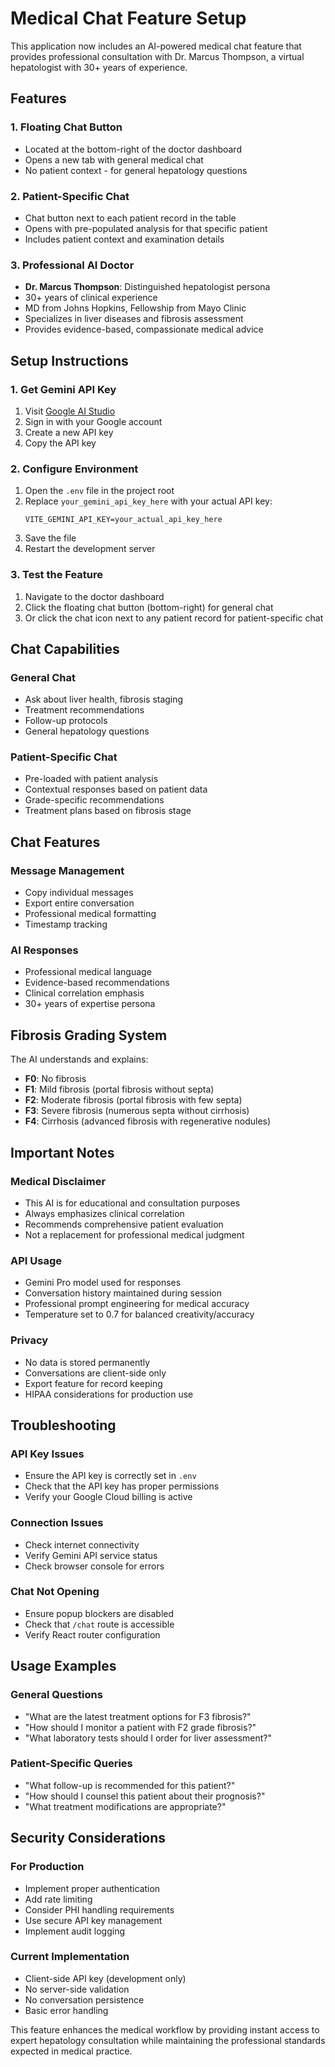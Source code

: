 # Medical Chat Feature Setup

This application now includes an AI-powered medical chat feature that provides professional consultation with Dr. Marcus Thompson, a virtual hepatologist with 30+ years of experience.

## Features

### 1. Floating Chat Button
- Located at the bottom-right of the doctor dashboard
- Opens a new tab with general medical chat
- No patient context - for general hepatology questions

### 2. Patient-Specific Chat
- Chat button next to each patient record in the table
- Opens with pre-populated analysis for that specific patient
- Includes patient context and examination details

### 3. Professional AI Doctor
- **Dr. Marcus Thompson**: Distinguished hepatologist persona
- 30+ years of clinical experience
- MD from Johns Hopkins, Fellowship from Mayo Clinic
- Specializes in liver diseases and fibrosis assessment
- Provides evidence-based, compassionate medical advice

## Setup Instructions

### 1. Get Gemini API Key
1. Visit [Google AI Studio](https://aistudio.google.com/app/apikey)
2. Sign in with your Google account
3. Create a new API key
4. Copy the API key

### 2. Configure Environment
1. Open the `.env` file in the project root
2. Replace `your_gemini_api_key_here` with your actual API key:
   ```
   VITE_GEMINI_API_KEY=your_actual_api_key_here
   ```
3. Save the file
4. Restart the development server

### 3. Test the Feature
1. Navigate to the doctor dashboard
2. Click the floating chat button (bottom-right) for general chat
3. Or click the chat icon next to any patient record for patient-specific chat

## Chat Capabilities

### General Chat
- Ask about liver health, fibrosis staging
- Treatment recommendations
- Follow-up protocols
- General hepatology questions

### Patient-Specific Chat
- Pre-loaded with patient analysis
- Contextual responses based on patient data
- Grade-specific recommendations
- Treatment plans based on fibrosis stage

## Chat Features

### Message Management
- Copy individual messages
- Export entire conversation
- Professional medical formatting
- Timestamp tracking

### AI Responses
- Professional medical language
- Evidence-based recommendations
- Clinical correlation emphasis
- 30+ years of expertise persona

## Fibrosis Grading System

The AI understands and explains:
- **F0**: No fibrosis
- **F1**: Mild fibrosis (portal fibrosis without septa)
- **F2**: Moderate fibrosis (portal fibrosis with few septa)
- **F3**: Severe fibrosis (numerous septa without cirrhosis)
- **F4**: Cirrhosis (advanced fibrosis with regenerative nodules)

## Important Notes

### Medical Disclaimer
- This AI is for educational and consultation purposes
- Always emphasizes clinical correlation
- Recommends comprehensive patient evaluation
- Not a replacement for professional medical judgment

### API Usage
- Gemini Pro model used for responses
- Conversation history maintained during session
- Professional prompt engineering for medical accuracy
- Temperature set to 0.7 for balanced creativity/accuracy

### Privacy
- No data is stored permanently
- Conversations are client-side only
- Export feature for record keeping
- HIPAA considerations for production use

## Troubleshooting

### API Key Issues
- Ensure the API key is correctly set in `.env`
- Check that the API key has proper permissions
- Verify your Google Cloud billing is active

### Connection Issues
- Check internet connectivity
- Verify Gemini API service status
- Check browser console for errors

### Chat Not Opening
- Ensure popup blockers are disabled
- Check that `/chat` route is accessible
- Verify React router configuration

## Usage Examples

### General Questions
- "What are the latest treatment options for F3 fibrosis?"
- "How should I monitor a patient with F2 grade fibrosis?"
- "What laboratory tests should I order for liver assessment?"

### Patient-Specific Queries
- "What follow-up is recommended for this patient?"
- "How should I counsel this patient about their prognosis?"
- "What treatment modifications are appropriate?"

## Security Considerations

### For Production
- Implement proper authentication
- Add rate limiting
- Consider PHI handling requirements
- Use secure API key management
- Implement audit logging

### Current Implementation
- Client-side API key (development only)
- No server-side validation
- No conversation persistence
- Basic error handling

This feature enhances the medical workflow by providing instant access to expert hepatology consultation while maintaining the professional standards expected in medical practice.
